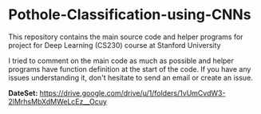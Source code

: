 # Pothole-Classification-using-CNNs
This repository contains the main source code and helper programs for project for Deep Learning (CS230) course at Stanford University

I tried to comment on the main code as much as possible and helper programs have function definition at the start of the code. If you have any issues understanding it, don't hesitate to send an email or create an issue.

**DateSet:** https://drive.google.com/drive/u/1/folders/1vUmCvdW3-2lMrhsMbXdMWeLcEz__Ocuy
